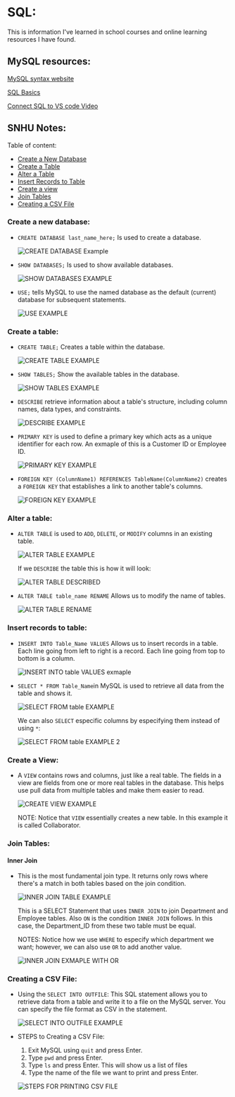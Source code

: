 # SQL:

This is information I've learned in school courses and online learning resources I have found.

## MySQL resources:

[MySQL syntax website](https://www.mysqltutorial.org/mysql-basics/)

[SQL Basics](https://www.khanacademy.org/computing/computer-programming/sql/sql-basics/v/welcome-to-sql)

[Connect SQL to VS code Video](https://www.youtube.com/watch?v=wzdCpJY6Y4c&authuser=0)

## SNHU Notes:

Table of content:

- [Create a New Database](#create-a-new-database)
- [Create a Table](#create-a-table)
- [Alter a Table](#alter-a-table)
- [Insert Records to Table](#insert-records-to-table)
- [Create a view](#create-a-view)
- [Join Tables](#join-tables)
- [Creating a CSV File](#creating-a-csv-file)

### Create a new database:

- `CREATE DATABASE last_name_here;` Is used to create a database.

  ![CREATE DATABASE Example](/SQL%20and%20MySQL%20documentation/assets/CREATE%20DATABASE.png)

- `SHOW DATABASES;` Is used to show available databases.

  ![SHOW DATABASES EXAMPLE](/SQL%20and%20MySQL%20documentation/assets/SHOW%20DATABASES.png)

- `USE;` tells MySQL to use the named database as the default (current) database for subsequent statements.

  ![USE EXAMPLE](/SQL%20and%20MySQL%20documentation/assets/USE.png)

### Create a table:

- `CREATE TABLE;` Creates a table within the database.

  ![CREATE TABLE EXAMPLE](/SQL%20and%20MySQL%20documentation/assets/CREATE%20TABLE.png)

- `SHOW TABLES;` Show the available tables in the database.

  ![SHOW TABLES EXAMPLE](/SQL%20and%20MySQL%20documentation/assets/SHOW%20TABLES.png)

- `DESCRIBE` retrieve information about a table's structure, including column names, data types, and constraints.

  ![DESCRIBE EXAMPLE](/SQL%20and%20MySQL%20documentation/assets/DESCRIBE.png)

- `PRIMARY KEY` is used to define a primary key which acts as a unique identifier for each row. An exmaple of this is a Customer ID or Employee ID.

  ![PRIMARY KEY EXAMPLE](/SQL%20and%20MySQL%20documentation/assets/PRIMARY%20KEY.png)

- `FOREIGN KEY (ColumnName1) REFERENCES TableName(ColumnName2)` creates a `FOREIGN KEY` that establishes a link to another table's columns.

  ![FOREIGN KEY EXAMPLE](/SQL%20and%20MySQL%20documentation/assets/FOREIGN%20KEY.png)

### Alter a table:

- `ALTER TABLE` is used to `ADD`, `DELETE`, or `MODIFY` columns in an existing table.

  ![ALTER TABLE EXAMPLE](/SQL%20and%20MySQL%20documentation/assets/ALTER%20TABLE.png)

  If we `DESCRIBE` the table this is how it will look:

  ![ALTER TABLE DESCRIBED](/SQL%20and%20MySQL%20documentation/assets/ALTER%20TABLE%20DESCRIBE%20EXAMPLE.png)

- `ALTER TABLE table_name RENAME` Allows us to modify the name of tables.

  ![ALTER TABLE RENAME](/SQL%20and%20MySQL%20documentation/assets/ALTER%20TABLE%20RENAME.png)

### Insert records to table:

- `INSERT INTO Table_Name VALUES` Allows us to insert records in a table. Each line going from left to right is a record. Each line going from top to bottom is a column.

  ![INSERT INTO table VALUES exmaple](/SQL%20and%20MySQL%20documentation/assets/INSERT%20INTO%20table%20VALUES.png)

- `SELECT * FROM Table_Name`in MySQL is used to retrieve all data from the table and shows it.

  ![SELECT FROM table EXAMPLE](/SQL%20and%20MySQL%20documentation/assets/SELECT%20FROM%20table.png)

  We can also `SELECT` especific columns by especifying them instead of using `*`:

  ![SELECT FROM table EXAMPLE 2](/SQL%20and%20MySQL%20documentation/assets/SELECT%20FROM%20table%202.png)

### Create a View:

- A `VIEW` contains rows and columns, just like a real table. The fields in a view are fields from one or more real tables in the database. This helps use pull data from multiple tables and make them easier to read.

  ![CREATE VIEW EXAMPLE](/SQL%20and%20MySQL%20documentation/assets/CREATE%20VIEW.png)

  NOTE: Notice that `VIEW` essentially creates a new table. In this example it is called Collaborator.

### Join Tables:

#### Inner Join

- This is the most fundamental join type. It returns only rows where there's a match in both tables based on the join condition.

  ![INNER JOIN TABLE EXAMPLE](/SQL%20and%20MySQL%20documentation/assets/INNER%20JOIN%20TABLE.png)

  This is a SELECT Statement that uses `INNER JOIN` to join Department and Employee tables. Also `ON` is the condition `INNER JOIN` follows. In this case, the Department_ID from these two table must be equal.

  NOTES: Notice how we use `WHERE` to especify which department we want; however, we can also use `OR` to add another value.

  ![INNER JOIN EXMAPLE WITH OR](/SQL%20and%20MySQL%20documentation/assets/INNER%20JOIN%20WITH%20OR.png)

### Creating a CSV File:

- Using the `SELECT INTO OUTFILE`: This SQL statement allows you to retrieve data from a table and write it to a file on the MySQL server. You can specify the file format as CSV in the statement.

  ![SELECT INTO OUTFILE EXAMPLE](/SQL%20and%20MySQL%20documentation/assets/SELECT%20INTO%20OUTFILE.png)

- STEPS to Creating a CSV File:

  1. Exit MySQL using `quit` and press Enter.
  2. Type `pwd` and press Enter.
  3. Type `ls` and press Enter. This will show us a list of files
  4. Type the name of the file we want to print and press Enter.

  ![STEPS FOR PRINTING CSV FILE](/SQL%20and%20MySQL%20documentation/assets/PRINTING%20CSV%20FILE%20STEPS.png)
